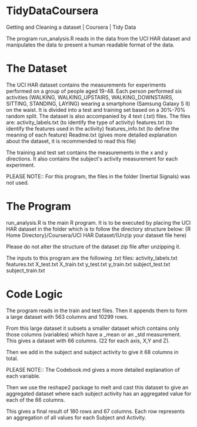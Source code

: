 TidyDataCoursera
================

Getting and Cleaning a dataset | Coursera | Tidy Data 

The program run_analysis.R reads in the data from the UCI HAR dataset and manipulates the data to present a human readable format of the data.

The Dataset
===========
The UCI HAR dataset contains the measurements for experiments performed on a group of people aged 19-48. Each person performed six activities (WALKING, WALKING_UPSTAIRS, WALKING_DOWNSTAIRS, SITTING, STANDING, LAYING) wearing a smartphone (Samsung Galaxy S II) on the waist. It is divided into a test and training set based on a 30%-70% random split. The dataset is also accompanied by 4 text (.txt) files. The files are:
activity_labels.txt (to identify the type of activity)
features.txt (to identify the features used in the activity)
features_info.txt (to define the meaning of each feature)
Readme.txt (gives more detailed explanation about the dataset, it is recommended to read this file)

The training and test set contains the measurements in the x and y directions. It also contains the subject's activity measurement for each experiment.

PLEASE NOTE:: For this program, the files in the folder (Inertial Signals) was not used.

The Program
===========
run_analysis.R is the main R program. It is to be executed by placing the UCI HAR dataset in the folder which is to follow the directory structure below:
{R Home Directory}/Coursera/UCI HAR Dataset/(Unzip your dataset file here)

Please do not alter the structure of the dataset zip file after unzipping it.

The inputs to this program are the following .txt files:
activity_labels.txt
features.txt
X_test.txt
X_train.txt
y_test.txt
y_train.txt
subject_test.txt
subject_train.txt

Code Logic
==========
The program reads in the train and test files. Then it appends them to form a large dataset with 563 columns and 10299 rows.

From this large dataset it subsets a smaller dataset which contains only those columns (variables) which have a _mean or an _std measurement. This gives a dataset with 66 columns. (22 for each axis, X,Y and Z).

Then we add in the subject and subject activity to give it 68 columns in total.

PLEASE NOTE:: The Codebook.md gives a more detailed explanation of each variable.

Then we use the reshape2 package to melt and cast this dataset to give an aggregated dataset where each subject activity has an aggregated value for each of the 66 columns.

This gives a final result of 180 rows and 67 columns. Each row represents an aggregation of all values for each Subject and Activity.
